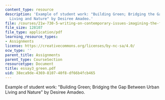 ```yaml
---
content_type: resource
description: 'Example of student work: "Building Green; Bridging the Gap Between Urban
  Living and Nature" by Desiree Amadeo.'
file: /courses/21w-730-5-writing-on-contemporary-issues-imagining-the-future-fall-2007/38eca9de4369810740f8df66b4fcb465_essay3_green.pdf
file_size: 128107
file_type: application/pdf
learning_resource_types:
- Assignments
license: https://creativecommons.org/licenses/by-nc-sa/4.0/
ocw_type: ''
parent_title: Assignments
parent_type: CourseSection
resourcetype: Document
title: essay3_green.pdf
uid: 38eca9de-4369-8107-40f8-df66b4fcb465
---
```

Example of student work: "Building Green; Bridging the Gap Between Urban Living and Nature" by Desiree Amadeo.